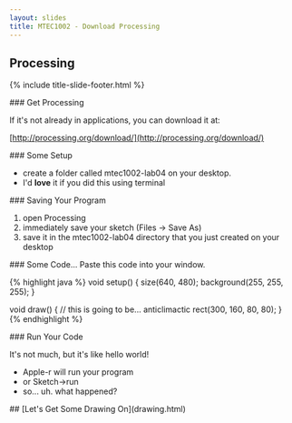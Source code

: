 ```yaml
---
layout: slides
title: MTEC1002 - Download Processing
---
```


<section markdown="block" class="title-slide">

# Processing

{% include title-slide-footer.html %}
</section>

<section markdown="block">
### Get Processing

If it's not already in applications, you can download it at:

[http://processing.org/download/](http://processing.org/download/)
</section>


<section markdown="block">
### Some Setup

* create a folder called mtec1002-lab04 on your desktop.
* I'd __love__ it if you did this using terminal
</section>

<section markdown="block">
### Saving Your Program

1. open Processing
2. immediately save your sketch (Files -> Save As)
3. save it in the mtec1002-lab04 directory that you just created on your desktop
</section>

<section markdown="block">
### Some Code...
Paste this code into your window.

{% highlight java %}
void setup() {
  size(640, 480);
  background(255, 255, 255);
}

void draw() {
  // this is going to be... anticlimactic
  rect(300, 160, 80, 80); 
}
{% endhighlight %}
</section>

<section markdown="block">
### Run Your Code

It's not much, but it's like hello world!

* Apple-r will run your program
* or Sketch-&gt;run
* so... uh.  what happened?
</section>

<section markdown="block">
## [Let's Get Some Drawing On](drawing.html)
</section>

